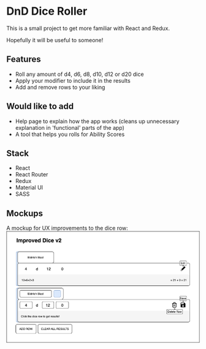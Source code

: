 # DnD Dice Roller

This is a small project to get more familiar with React and Redux.

Hopefully it will be useful to someone!

## Features

-  Roll any amount of d4, d6, d8, d10, d12 or d20 dice
-  Apply your modifier to include it in the results
-  Add and remove rows to your liking

## Would like to add

-  Help page to explain how the app works (cleans up unnecessary explanation in 'functional' parts of the app)
-  A tool that helps you rolls for Ability Scores

## Stack

-  React
-  React Router
-  Redux
-  Material UI
-  SASS

## Mockups

A mockup for UX improvements to the dice row:
![Dice Row Mockup v2](./assets/Dice_Row_Mockup_v2.png)
